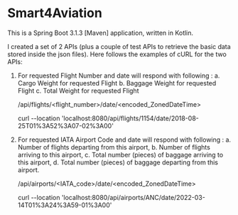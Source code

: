 # Smart4Aviation

This is a Spring Boot 3.1.3 [Maven] application, written in Kotlin.

I created a set of 2 APIs (plus a couple of test APIs to retrieve the basic data stored inside the json files).
Here follows the examples of cURL for the two APIs:

1. For requested Flight Number and date will respond with following :
   a. Cargo Weight for requested Flight
   b. Baggage Weight for requested Flight
   c. Total Weight for requested Flight

   <endpoint>/api/flights/<flight_number>/date/<encoded_ZonedDateTime>

   curl --location 'localhost:8080/api/flights/1154/date/2018-08-25T01%3A52%3A07-02%3A00'

2. For requested IATA Airport Code and date will respond with following :
   a. Number of flights departing from this airport,
   b. Number of flights arriving to this airport,
   c. Total number (pieces) of baggage arriving to this airport,
   d. Total number (pieces) of baggage departing from this airport.
   
   <endpoint>/api/airports/<IATA_code>/date/<encoded_ZonedDateTime>

   curl --location 'localhost:8080/api/airports/ANC/date/2022-03-14T01%3A24%3A59-01%3A00'




